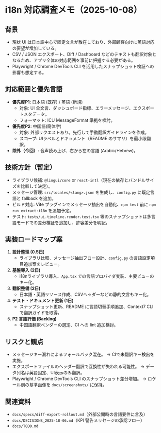 <!--
  docs/specs/i18n-survey.md
  場所: docs/specs/
  目的: i18n 対応の範囲と優先言語、技術的前提を整理する調査メモ。
  背景: TODO「i18n 対応の調査（対応範囲・優先言語の整理）」の DoD を満たすため。
-->

# i18n 対応調査メモ（2025-10-08）

## 背景
- 現状 UI は日本語中心で固定文言が散在しており、外部顧客向けに英語対応の要望が増加している。
- CSV / JSON エクスポート、Diff / Dashboard などのテキストも翻訳対象となるため、アプリ全体の対応範囲を事前に把握する必要がある。
- Playwright / Chrome DevTools CLI を活用したスナップショット検証への影響も想定する。

## 対応範囲と優先言語
- **優先度P1**: 日本語 (既存) / 英語 (新規)  
  - 対象: UI 全文言、ダッシュボード指標、エラーメッセージ、エクスポートメタデータ。  
  - フォーマット: ICU MessageFormat 準拠を検討。  
- **優先度P2**: 中国語(簡体字)  
  - 対象: 外部リクエストあり。先行して手動翻訳ガイドラインを作成。  
  - スコープ: UIラベルとドキュメント（README のサマリ）を最小限翻訳。  
- **除外（今回）**: 音声読み上げ、右から左の言語 (Arabic/Hebrew)。

## 技術方針（暫定）
- ライブラリ候補: `@lingui/core` or `react-intl`（現在の依存とバンドルサイズを比較して決定）。  
- メッセージ管理: `src/locales/<lang>.json` を生成し、`config.py` に既定言語と fallback を追加。  
- ビルド対応: Vite プラグインでメッセージ抽出を自動化、`npm test` 前に `npm run extract:i18n` を追加予定。  
- テスト: `tests/ui.timeline.render.test.tsx` 等のスナップショットは多言語モードでの差分検証を追加し、許容差分を明記。

## 実装ロードマップ案
1. **設計整理 (0.5日)**  
   - ライブラリ比較、メッセージ抽出フロー設計、`config.py` の言語設定項目追加案をレビュー。  
2. **基盤導入 (2日)**  
   - i18nライブラリ導入、`App.tsx` での言語プロバイダ実装、主要ビューのキー化。  
3. **翻訳整備 (2日)**  
   - 日本語・英語リソース作成、CSVヘッダーなどの静的文言もキー化。  
4. **テスト・ドキュメント更新 (1日)**  
   - スナップショット更新、README に言語切替手順追加、Context7 CLI で翻訳ガイドを取得。  
5. **P2 言語評価 (Backlog)**  
   - 中国語翻訳ベンダーの選定、CI への lint 追加検討。

## リスクと観点
- メッセージキー漏れによるフォールバック混在。 → CIで未翻訳キー検出を実施。  
- エクスポートファイルのヘッダー翻訳で互換性が失われる可能性。 → データ列名は英語固定、UI表示のみ翻訳。  
- Playwright / Chrome DevTools CLI のスナップショット差分増加。 → ロケール別の基準画像を `docs/screenshots/` に保持。

## 関連資料
- `docs/specs/diff-export-rollout.md`（外部公開時の言語要件に言及）  
- `docs/DECISIONS_2025-10-06.md`（KPI 警告メッセージの承認フロー）  
- `docs/TODO.md`
